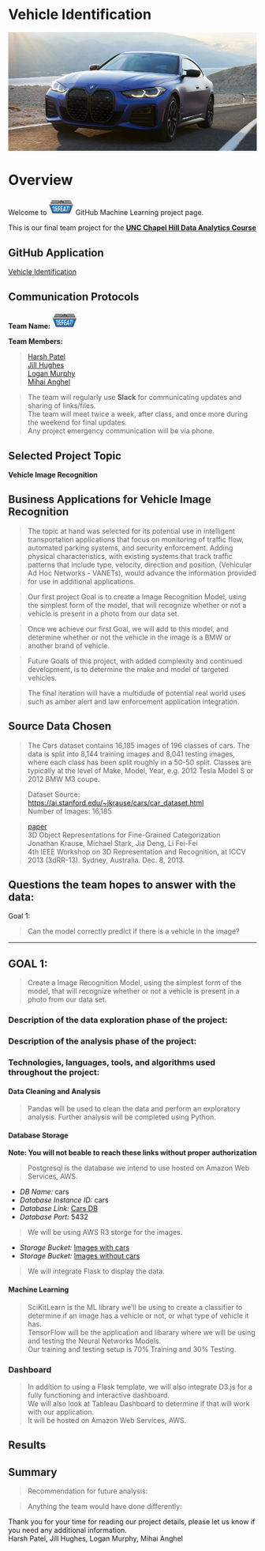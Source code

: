 
# Vehicle Identification
![logo](images/BMW2.png)

# Overview

Welcome to  <img src='images/CTRL-ALT-DEFEAT-SMALL.png' width=10% height=10% />     GitHub Machine Learning project page. 

This is our final team project for the <a href="https://bootcamp.unc.edu/data/">**UNC Chapel Hill Data Analytics Course**</a> 

## GitHub Application
<a href="https://jillibus.github.io/Vehicle-Identification">Vehicle Identification</a>

## Communication Protocols

**Team Name:** <img src='images/CTRL-ALT-DEFEAT-SMALL.png' width=10% height=10% />  

**Team Members:**  

> <a href="https://github.com/hsp910"> Harsh Patel </a>  
> <a href="https://github.com/jillibus"> Jill Hughes </a>  
> <a href="https://github.com/ltmurphy"> Logan Murphy	</a>  
> <a href="https://github.com/CrossCreed"> Mihai Anghel	</a>  

> The team will regularly use **Slack** for communicating updates and sharing of links/files.   
> The team will meet twice a week, after class, and once more during the weekend for final updates.   
> Any project emergency communication will be via phone.   

## Selected Project Topic

**Vehicle Image Recognition**

## Business Applications for Vehicle Image Recognition

> The topic at hand was selected for its potential use in intelligent transportation applications that focus on monitoring of traffic flow, automated parking systems, and security enforcement.  Adding physical characteristics, with existing systems that track traffic patterns that include type, velocity, direction and position, (Vehicular Ad Hoc Networks - VANETs), would advance the information provided for use in additional applications.

> Our first project Goal is to create a Image Recognition Model, using the simplest form of the model, that will recognize whether or not a vehicle is present in a photo from our data set. 

> Once we achieve our first Goal, we will add to this model, and determine whether or not the vehicle in the image is a BMW or another brand of vehicle.

> Future Goals of this project, with added complexity and continued development, is to determine the make and model of targeted vehicles. 

> The final iteration will have a multidude of potential real world uses such as amber alert and law enforcement application integration. 

## Source Data Chosen

> The Cars dataset contains 16,185 images of 196 classes of cars. The data is split into 8,144 training images and 8,041 testing images, where each class has been split roughly in a 50-50 split. Classes are typically at the level of Make, Model, Year, e.g. 2012 Tesla Model S or 2012 BMW M3 coupe.

> Dataset Source: <a href='https://ai.stanford.edu/~jkrause/cars/car_dataset.html'> https://ai.stanford.edu/~jkrause/cars/car_dataset.html </a>  
> Number of Images: 16,185

> [paper](images/3drr13.pdf)  
> 3D Object Representations for Fine-Grained Categorization  
  Jonathan Krause, Michael Stark, Jia Deng, Li Fei-Fei  
  4th IEEE Workshop on 3D Representation and Recognition, at ICCV 2013 (3dRR-13). Sydney, Australia. Dec. 8, 2013.  

## **Questions the team hopes to answer with the data:**

Goal 1:  
> Can the model correctly predict if there is a vehicle in the image?

---
## GOAL 1:   
> Create a Image Recognition Model, using the simplest form of the model, that will recognize whether or not a vehicle is present in a photo from our data set. 

### Description of the data exploration phase of the project:


### Description of the analysis phase of the project:

### Technologies, languages, tools, and algorithms used throughout the project:
#### Data Cleaning and Analysis
> Pandas will be used to clean the data and perform an exploratory analysis. 
> Further analysis will be completed using Python.

#### Database Storage
**Note: You will not beable to reach these links without proper authorization**
> Postgresql is the database we intend to use hosted on Amazon Web Services, AWS.    
  *  _DB Name:_ cars  
  *  _Database Instance ID:_ cars 
  *  _Database Link:_ <a href='http://cars.ckxsklg24qnv.us-east-2.rds.amazonaws.com/'> Cars DB </a>  
  *  _Database Port:_ 5432  
> We will be using AWS R3 storge for the images.   
  * _Storage Bucket:_ <a href='http://cars-vehicles.s3-website.us-east-2.amazonaws.com'> Images with cars </a>  
  * _Storage Bucket:_ <a href='http://non-vehicles.s3-website.us-east-2.amazonaws.com'> Images without cars </a>  
> We will integrate Flask to display the data.  

#### Machine Learning
> SciKitLearn is the ML library we'll be using to create a classifier to determine if an image has a vehicle or not, or what type of vehicle it has.  
> TensorFlow will be the application and libarary where we will be using and testing the Neural Networks Models.    
> Our training and testing setup is 70% Training and 30% Testing.    

### Dashboard
> In addition to using a Flask template, we will also integrate D3.js for a fully functioning and interactive dashboard.   
> We will also look at Tableau Dashboard to determine if that will work with our application.  
> It will be hosted on Amazon Web Services, AWS.  

## Results

## Summary
> Recommendation for future analysis:

> Anything the team would have done differently:


Thank you for your time for reading our project details, please let us know if you need any additional information.  
Harsh Patel, Jill Hughes, Logan Murphy, Mihai Anghel
